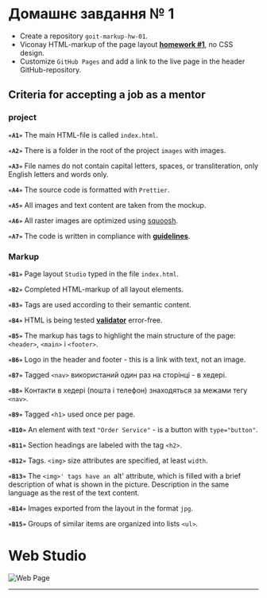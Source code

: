# Домашнє завдання № 1

- Create a repository `goit-markup-hw-01`.
- Viconay HTML-markup of the page layout
  [**homework #1**](<https://www.figma.com/file/Kr5Q4EVrEAqpOWko4QeEJb/Web-Studio-(Version-4.0)?type=design&node-id=0-1&mode=design&t=84PbudrCNmZLKWOy-0>),
  no CSS design.
- Customize `GitHub Pages` and add a link to the live page in the header
  GitHub-repository.

## Criteria for accepting a job as a mentor

### project

**`«A1»`** The main HTML-file is called `index.html`.

**`«A2»`** There is a folder in the root of the project `images` with images.

**`«A3»`** File names do not contain capital letters, spaces, or transliteration, only
English letters and words only.

**`«A4»`** The source code is formatted with `Prettier`.

**`«A5»`** All images and text content are taken from the mockup.

**`«A6»`** All raster images are optimized using
[squoosh](https://squoosh.app/).

**`«A7»`** The code is written in compliance with [**guidelines**](https://codeguide.co/).

### Markup

**`«B1»`** Page layout `Studio` typed in the file `index.html`.

**`«B2»`** Completed HTML-markup of all layout elements.

**`«B3»`** Tags are used according to their semantic content.

**`«B4»`** HTML is being tested
[**validator**](http://validator.w3.org/nu/) error-free.

**`«B5»`** The markup has tags to highlight the main structure of the page:
`<header>`, `<main>` і `<footer>`.

**`«B6»`** Logo in the header and footer - this is a link with text, not an image.

**`«B7»`** Tagged `<nav>` використаний один раз на сторінці - в хедері.

**`«B8»`** Контакти в хедері (пошта і телефон) знаходяться за межами тегу
`<nav>`.

**`«B9»`** Tagged `<h1>` used once per page.

**`«B10»`** An element with text `"Order Service"` - is a button with `type="button"`.

**`«B11»`** Section headings are labeled with the tag `<h2>`.

**`«B12»`** Tags. `<img>` size attributes are specified, at least `width`.

**`«B13»`** The `<img>' tags have an `alt' attribute, which is filled with a brief description of
what is shown in the picture. Description in the same language as the rest of the text content.

**`«B14»`** Images exported from the layout in the format `jpg`.

**`«B15»`** Groups of similar items are organized into lists `<ul>`.

# Web Studio

![Web Page](./images/screencapture.png)

---
